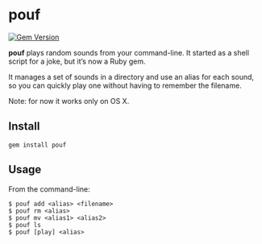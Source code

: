 # pouf

[![Gem Version](https://badge.fury.io/rb/pouf.png)](http://badge.fury.io/rb/pouf)

**pouf** plays random sounds from your command-line. It started as a shell
script for a joke, but it’s now a Ruby gem.

It manages a set of sounds in a directory and use an alias for each sound, so
you can quickly play one without having to remember the filename.

Note: for now it works only on OS X.

## Install

```
gem install pouf
```

## Usage

From the command-line:

```
$ pouf add <alias> <filename>
$ pouf rm <alias>
$ pouf mv <alias1> <alias2>
$ pouf ls
$ pouf [play] <alias>
```
